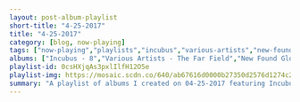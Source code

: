 ```yaml
---
layout: post-album-playlist
short-title: "4-25-2017"
title: "4-25-2017"
category: [blog, now-playing]
tags: ["now-playing","playlists","incubus","various-artists","new-found-glory","matt-pond-pa","animal-collective","the-octopus-project","various-artists","the-smiths"]
albums: ["Incubus - 8","Various Artists - The Far Field","New Found Glory - Makes Me Sick","Matt Pond PA - Winter Lives","Animal Collective - Sung Tongs","The Octopus Project - Memory Mirror","Various Artists - Enter The Wu-Tang (36 Chambers) [Expanded Edition]","The Smiths - Louder Than Bombs"]
playlist-id: 0csHXjqAs3pxlIlfH12O5e
playlist-img: https://mosaic.scdn.co/640/ab67616d0000b27350d2576d1274c28ce2d1599dab67616d0000b2735a8c24ce4b727c3599690973ab67616d0000b2735fa5ba60d3a8611c5df25635ab67616d0000b2735ffca7b959bdf8ab7a5767d3
summary: "A playlist of albums I created on 04-25-2017 featuring Incubus, Various Artists, New Found Glory, Matt Pond PA, Animal Collective, The Octopus Project, Various Artists, and The Smiths"
---
```

